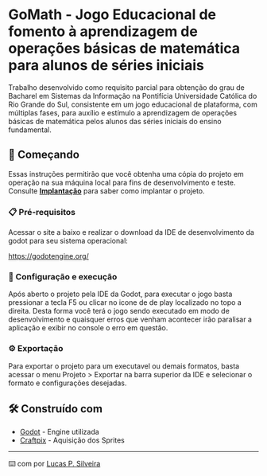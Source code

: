 # GoMath - Jogo Educacional de fomento à aprendizagem de operações básicas de matemática para alunos de séries iniciais

Trabalho desenvolvido como requisito parcial para obtenção do grau de Bacharel em Sistemas da Informação na Pontifícia Universidade Católica do Rio Grande do Sul, consistente em um jogo educacional de plataforma, com múltiplas fases, para auxílio e estímulo a aprendizagem de operações básicas de matemática pelos alunos das séries iniciais do ensino fundamental.

## 🚀 Começando

Essas instruções permitirão que você obtenha uma cópia do projeto em operação na sua máquina local para fins de desenvolvimento e teste.
Consulte **[Implantação](#-implanta%C3%A7%C3%A3o)** para saber como implantar o projeto.

### 📋 Pré-requisitos

Acessar o site a baixo e realizar o download da IDE de desenvolvimento da godot para seu sistema operacional:

https://godotengine.org/


### 🔧 Configuração e execução

Após aberto o projeto pela IDE da Godot, para executar o jogo basta pressionar a tecla F5 ou clicar no icone de de play localizado no topo a direita.
Desta forma você terá o jogo sendo executado em modo de desenvolvimento e quaisquer erros que venham acontecer irão paralisar a aplicação e exibir no console o erro em questão.

### ⚙️ Exportação

Para exportar o projeto para um executavel ou demais formatos, basta acessar o menu Projeto > Exportar na barra superior da IDE e selecionar o formato e configurações desejadas.

## 🛠️ Construído com

* [Godot](https://godotengine.org/) - Engine utilizada
* [Craftpix](https://craftpix.net/) - Aquisição dos Sprites

---
⌨️ com por [Lucas P. Silveira](https://gitlab.com/lucaslpsilveira)